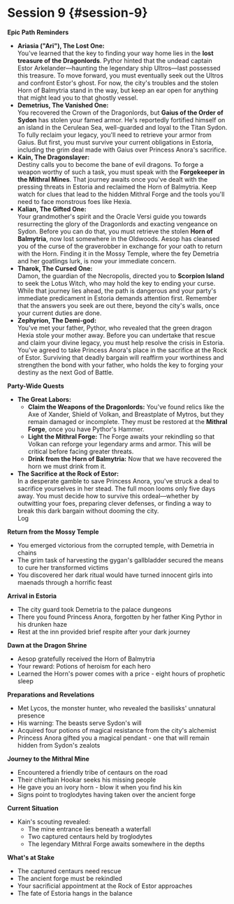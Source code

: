 # Session 9 {#session-9}

**Epic Path Reminders**

* **Ariasia ("Ari"), The Lost One:**  
  You've learned that the key to finding your way home lies in the **lost treasure of the Dragonlords**. Pythor hinted that the undead captain Estor Arkelander—haunting the legendary ship Ultros—last possessed this treasure. To move forward, you must eventually seek out the Ultros and confront Estor's ghost. For now, the city's troubles and the stolen Horn of Balmytria stand in the way, but keep an ear open for anything that might lead you to that ghostly vessel.  
* **Demetrius, The Vanished One:**  
  You recovered the Crown of the Dragonlords, but **Gaius of the Order of Sydon** has stolen your famed armor. He's reportedly fortified himself on an island in the Cerulean Sea, well-guarded and loyal to the Titan Sydon. To fully reclaim your legacy, you'll need to retrieve your armor from Gaius. But first, you must survive your current obligations in Estoria, including the grim deal made with Gaius over Princess Anora's sacrifice.  
* **Kain, The Dragonslayer:**  
  Destiny calls you to become the bane of evil dragons. To forge a weapon worthy of such a task, you must speak with the **Forgekeeper in the Mithral Mines**. That journey awaits once you've dealt with the pressing threats in Estoria and reclaimed the Horn of Balmytria. Keep watch for clues that lead to the hidden Mithral Forge and the tools you'll need to face monstrous foes like Hexia.  
* **Kalian, The Gifted One:**  
  Your grandmother's spirit and the Oracle Versi guide you towards resurrecting the glory of the Dragonlords and exacting vengeance on Sydon. Before you can do that, you must retrieve the stolen **Horn of Balmytria**, now lost somewhere in the Oldwoods. Aesop has cleansed you of the curse of the graverobber in exchange for your oath to return with the Horn. Finding it in the Mossy Temple, where the fey Demetria and her goatlings lurk, is now your immediate concern.  
* **Tharok, The Cursed One:**  
  Damon, the guardian of the Necropolis, directed you to **Scorpion Island** to seek the Lotus Witch, who may hold the key to ending your curse. While that journey lies ahead, the path is dangerous and your party's immediate predicament in Estoria demands attention first. Remember that the answers you seek are out there, beyond the city's walls, once your current duties are done.  
* **Zephyrion, The Demi-god:**  
  You've met your father, Pythor, who revealed that the green dragon Hexia stole your mother away. Before you can undertake that rescue and claim your divine legacy, you must help resolve the crisis in Estoria. You've agreed to take Princess Anora's place in the sacrifice at the Rock of Estor. Surviving that deadly bargain will reaffirm your worthiness and strengthen the bond with your father, who holds the key to forging your destiny as the next God of Battle.

**Party-Wide Quests**

* **The Great Labors:**  
  * **Claim the Weapons of the Dragonlords:** You've found relics like the Axe of Xander, Shield of Volkan, and Breastplate of Mytros, but they remain damaged or incomplete. They must be restored at the **Mithral Forge**, once you have Pythor's Hammer.  
  * **Light the Mithral Forge:** The Forge awaits your rekindling so that Volkan can reforge your legendary arms and armor. This will be critical before facing greater threats.  
  * **Drink from the Horn of Balmytria:** Now that we have recovered the horn we must drink from it.  
* **The Sacrifice at the Rock of Estor:**  
  In a desperate gamble to save Princess Anora, you've struck a deal to sacrifice yourselves in her stead. The full moon looms only five days away. You must decide how to survive this ordeal—whether by outwitting your foes, preparing clever defenses, or finding a way to break this dark bargain without dooming the city.  
  Log 

**Return from the Mossy Temple**

* You emerged victorious from the corrupted temple, with Demetria in chains  
* The grim task of harvesting the gygan's gallbladder secured the means to cure her transformed victims  
* You discovered her dark ritual would have turned innocent girls into maenads through a horrific feast

**Arrival in Estoria**

* The city guard took Demetria to the palace dungeons  
* There you found Princess Anora, forgotten by her father King Pythor in his drunken haze  
* Rest at the inn provided brief respite after your dark journey

**Dawn at the Dragon Shrine**

* Aesop gratefully received the Horn of Balmytria  
* Your reward: Potions of heroism for each hero  
* Learned the Horn's power comes with a price \- eight hours of prophetic sleep

**Preparations and Revelations**

* Met Lycos, the monster hunter, who revealed the basilisks' unnatural presence  
* His warning: The beasts serve Sydon's will  
* Acquired four potions of magical resistance from the city's alchemist  
* Princess Anora gifted you a magical pendant \- one that will remain hidden from Sydon's zealots

**Journey to the Mithral Mine**

* Encountered a friendly tribe of centaurs on the road  
* Their chieftain Hookar seeks his missing people  
* He gave you an ivory horn \- blow it when you find his kin  
* Signs point to troglodytes having taken over the ancient forge

**Current Situation**

* Kain's scouting revealed:  
  * The mine entrance lies beneath a waterfall  
  * Two captured centaurs held by troglodytes  
  * The legendary Mithral Forge awaits somewhere in the depths

**What's at Stake**

* The captured centaurs need rescue  
* The ancient forge must be rekindled  
* Your sacrificial appointment at the Rock of Estor approaches  
* The fate of Estoria hangs in the balance

